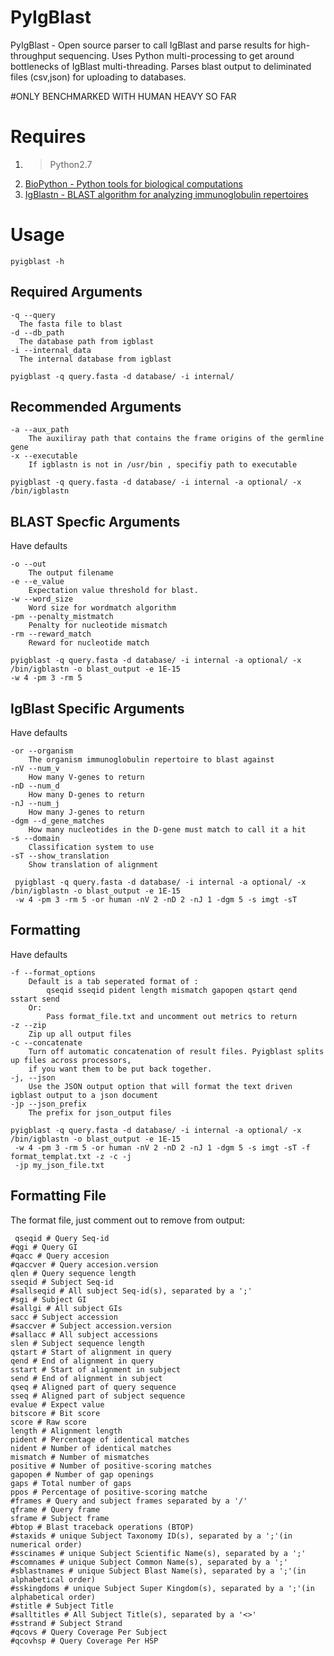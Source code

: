 PyIgBlast
=========

PyIgBlast - Open source parser to call IgBlast and parse results for high-throughput sequencing. 
Uses Python multi-processing to get around bottlenecks of IgBlast multi-threading. 
Parses blast output to deliminated files (csv,json) for uploading to databases. 

#ONLY BENCHMARKED WITH HUMAN HEAVY SO FAR

Requires
=========

1.   >Python2.7
2.   [BioPython - Python tools for biological computations](http://biopython.org/wiki/Download)
3.   [IgBlastn - BLAST algorithm for analyzing immunoglobulin repertoires](ftp://ftp.ncbi.nih.gov/blast/executables/igblast/release/)

Usage
========
    
    pyigblast -h 

Required Arguments
--------

    -q --query 
      The fasta file to blast
    -d --db_path 
      The database path from igblast
    -i --internal_data 
      The internal database from igblast
      
    pyigblast -q query.fasta -d database/ -i internal/

Recommended Arguments
---------

    -a --aux_path 
        The auxiliray path that contains the frame origins of the germline gene
    -x --executable 
        If igblastn is not in /usr/bin , specifiy path to executable
        
    pyigblast -q query.fasta -d database/ -i internal -a optional/ -x /bin/igblastn
    
BLAST Specfic Arguments
---------
Have defaults

    -o --out 
        The output filename
    -e --e_value 
        Expectation value threshold for blast.
    -w --word_size 
        Word size for wordmatch algorithm
    -pm --penalty_mistmatch
        Penalty for nucleotide mismatch
    -rm --reward_match
        Reward for nucleotide match
    
    pyigblast -q query.fasta -d database/ -i internal -a optional/ -x /bin/igblastn -o blast_output -e 1E-15 
    -w 4 -pm 3 -rm 5

IgBlast Specific Arguments
--------
Have defaults

    -or --organism 
        The organism immunoglobulin repertoire to blast against
    -nV --num_v
        How many V-genes to return
    -nD --num_d
        How many D-genes to return
    -nJ --num_j
        How many J-genes to return
    -dgm --d_gene_matches
        How many nucleotides in the D-gene must match to call it a hit
    -s --domain
        Classification system to use
    -sT --show_translation
        Show translation of alignment
     
     pyigblast -q query.fasta -d database/ -i internal -a optional/ -x /bin/igblastn -o blast_output -e 1E-15 
     -w 4 -pm 3 -rm 5 -or human -nV 2 -nD 2 -nJ 1 -dgm 5 -s imgt -sT

Formatting
----------
Have defaults

    -f --format_options
        Default is a tab seperated format of :
            qseqid sseqid pident length mismatch gapopen qstart qend sstart send
        Or:
            Pass format_file.txt and uncomment out metrics to return
    -z --zip
        Zip up all output files
    -c --concatenate
        Turn off automatic concatenation of result files. Pyigblast splits up files across processors, 
        if you want them to be put back together.
    -j, --json
        Use the JSON output option that will format the text driven igblast output to a json document
    -jp --json_prefix
        The prefix for json_output files
    
    pyigblast -q query.fasta -d database/ -i internal -a optional/ -x /bin/igblastn -o blast_output -e 1E-15 
     -w 4 -pm 3 -rm 5 -or human -nV 2 -nD 2 -nJ 1 -dgm 5 -s imgt -sT -f format_templat.txt -z -c -j 
     -jp my_json_file.txt

Formatting File
---------------
The format file, just comment out to remove from output:

     qseqid # Query Seq-id
    #qgi # Query GI
    #qacc # Query accesion
    #qaccver # Query accesion.version
    qlen # Query sequence length
    sseqid # Subject Seq-id
    #sallseqid # All subject Seq-id(s), separated by a ';'
    #sgi # Subject GI
    #sallgi # All subject GIs
    sacc # Subject accession
    #saccver # Subject accession.version
    #sallacc # All subject accessions
    slen # Subject sequence length
    qstart # Start of alignment in query
    qend # End of alignment in query
    sstart # Start of alignment in subject
    send # End of alignment in subject
    qseq # Aligned part of query sequence
    sseq # Aligned part of subject sequence
    evalue # Expect value
    bitscore # Bit score
    score # Raw score
    length # Alignment length
    pident # Percentage of identical matches
    nident # Number of identical matches
    mismatch # Number of mismatches
    positive # Number of positive-scoring matches
    gapopen # Number of gap openings
    gaps # Total number of gaps
    ppos # Percentage of positive-scoring matche
    #frames # Query and subject frames separated by a '/'
    qframe # Query frame
    sframe # Subject frame
    #btop # Blast traceback operations (BTOP)
    #staxids # unique Subject Taxonomy ID(s), separated by a ';'(in numerical order)
    #sscinames # unique Subject Scientific Name(s), separated by a ';'
    #scomnames # unique Subject Common Name(s), separated by a ';'
    #sblastnames # unique Subject Blast Name(s), separated by a ';'(in alphabetical order)
    #sskingdoms # unique Subject Super Kingdom(s), separated by a ';'(in alphabetical order) 
    #stitle # Subject Title
    #salltitles # All Subject Title(s), separated by a '<>'
    #sstrand # Subject Strand
    #qcovs # Query Coverage Per Subject
    #qcovhsp # Query Coverage Per HSP
